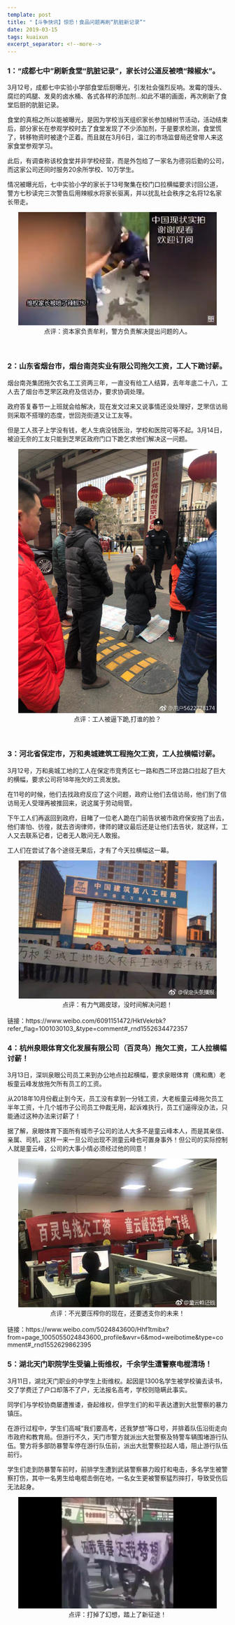```yaml
---
template: post
title: "【斗争快讯】惊恐！食品问题再刷“肮脏新记录”"
date: 2019-03-15
tags: kuaixun
excerpt_separator: <!--more-->
---
```


<h3>1：“成都七中”刷新食堂“肮脏记录”，家长讨公道反被喷“辣椒水”。</h3>

3月12号，成都七中实验小学部食堂后厨曝光，引发社会强烈反响。发霉的馒头、腐烂的鸡腿、发臭的卤水桶、各式各样的添加剂...如此不堪的画面，再次刷新了食堂后厨的肮脏记录。

食堂的真相之所以能被曝光，是因为学校当天组织家长参加植树节活动，活动结束后，部分家长在参观学校时去了食堂发现了不少添加剂，于是要求检测，食堂慌了，转移物资时被逮个正着。而且就在3月6日，温江的市场监督局还曾带人来这家食堂参观学习。

此后，有调查称该校食堂并非学校经营，而是外包给了一家名为德羽后勤的公司，而这家公司还同时服务20余所学校、10万学生。

情况被曝光后，七中实验小学的家长于13号聚集在校门口拉横幅要求讨回公道，警方七秒读完三次警告后用辣椒水将家长驱离，并以扰乱社会秩序之名将12名家长带走。
<div style="text-align:center"><img src="/images/40.png" width="90%"><br>点评：资本家负责牟利，警方负责解决提出问题的人。</div><br> 
<br>
<h3>2：山东省烟台市，烟台南尧实业有限公司拖欠工资，工人下跪讨薪。</h3>

烟台南尧集团拖欠农名工工资两三年，一直没有给工人结算，去年年底二十八，工人去了烟台市芝罘区政府及信访办，要求协调处理。

政府答复春节一上班就会给解决，现在发文过来又说事情还没处理好，芝罘信访局则采取不搭理的态度，世回尧街道又让工友等。

但是工人孩子上学没有钱，老人生病没钱医治，学校和医院可等不起。3月14日，被迫无奈的工友只能到芝罘区政府门口下跪乞求他们解决这一问题。
<div style="text-align:center"><img src="/images/2.jpg" width="90%"><br>点评：工人被逼下跪,打谁的脸？</div><br> 
<br>
<h3>3：河北省保定市，万和奥城建筑工程拖欠工资，工人拉横幅讨薪。</h3>

3月12号，万和奥城工地的工人在保定市竞秀区七一路和西二环岔路口拉起了巨大的横幅，要求公司将18年拖欠的工资发放。

在11号的时候，他们去找政府反应了这个问题，政府让他们去信访局，他们到了信访局无人受理再被推回来，说这属于劳动局管。

下午工人们再返回到政府，目睹了一位老人跪在门前告状被市政府保安拖了出去，他们害怕、彷徨，就去咨询律师，律师的建议最后还是让他们去告状，就这样，工人又去联系记者，记者无人敢问无人敢报。

工人们在尝试了各个途径无果后，才有了今天拉横幅这一幕。
<div style="text-align:center"><img src="/images/3.jpg" width="90%"><br>点评：有力气踢皮球，没时间解决问题！</div><br> 
链接：https://www.weibo.com/6091151472/HktVekrbk?refer_flag=1001030103_&type=comment#_rnd1552634472357
<br>
<h3>4：杭州泉眼体育文化发展有限公司（百灵鸟）拖欠工资，工人拉横幅讨薪！</h3>

3月13日，深圳泉眼公司员工来到办公地点拉起横幅，要求泉眼体育（鹰和鹰）老板童云峰发放拖欠所有员工的工资。

从2018年10月份截止到今天，员工没有拿到一分钱工资，大老板童云峰拖欠员工半年工资，十几个城市子公司员工仲裁无用，起诉难执行，员工们逼得没办法，只能通过这种办法来讨薪了！

据了解，泉眼体育下面所有城市子公司的法人大多不是童云峰本人，而是其亲信、亲属、司机，这样一来一旦公司出现不测童云峰也可置身事外！但公司的实际控制人就是童云峰，公司的大事小情必须经过他的同意！
<div style="text-align:center"><img src="/images/1.jpg" width="90%"><br>点评：不光要压榨你的现在，还要透支你的未来！</div><br> 
链接：https://www.weibo.com/5024843600/Hhf1tmibx?from=page_1005055024843600_profile&wvr=6&mod=weibotime&type=comment#_rnd1552629862395
<br>
<h3>5：湖北天门职院学生受骗上街维权，千余学生遭警察电棍清场！</h3>

3月11日，湖北天门职业的中学生上街维权。起因是1300名学生被学校骗去读书，交了学费迁了户口却落不了户，无法报名高考，学校则隐瞒此事实。

同学们与学校协商屡遭推诿，奋起维权，但学生们的和平表达遭到大批警察的暴力镇压。

在游行过程中，学生们高喊“我们要高考，还我梦想”等口号，并排着队伍沿街走向市政府和教育局。但游行不久，天门市警方就派出大批警察及特警车辆围堵游行队伍。警方将多部防暴警车停在游行队伍前，派出大批警察拉起人墙，阻止游行队伍前行。

学生们走到防暴警车前时，前排学生遭到武装警察暴力殴打和电击，多名学生被警察打伤，其中一名男生给电棍击倒在地，一名女生更被警察猛烈摔打，导致受伤后无法起身。
<div style="text-align:center"><img src="/images/5.jpg" width="90%"><br>点评：打掉了幻想，踏上了新征途！</div><br> 
